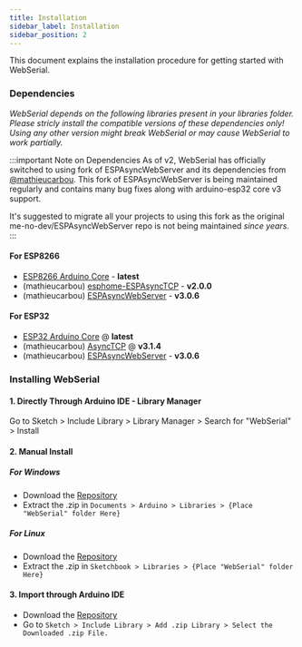 ```yaml
---
title: Installation
sidebar_label: Installation
sidebar_position: 2
---
```


This document explains the installation procedure for getting started with WebSerial.

### Dependencies

*WebSerial depends on the following libraries present in your libraries folder. Please stricly install the compatible versions of these dependencies only! Using any other version might break WebSerial or may cause WebSerial to work partially.*

:::important Note on Dependencies
As of v2, WebSerial has officially switched to using fork of ESPAsyncWebServer and its dependencies from [@mathieucarbou](https://github.com/mathieucarbou). This fork of ESPAsyncWebServer is being maintained regularly and contains many bug fixes along with arduino-esp32 core v3 support.

It's suggested to migrate all your projects to using this fork as the original me-no-dev/ESPAsyncWebServer repo is not being maintained  *since years*.
:::

#### For ESP8266

- [ESP8266 Arduino Core](https://github.com/esp8266/Arduino) - **latest**
- (mathieucarbou) [esphome-ESPAsyncTCP](https://github.com/mathieucarbou/esphome-ESPAsyncTCP#v2.0.0) - **v2.0.0**
- (mathieucarbou) [ESPAsyncWebServer](https://github.com/mathieucarbou/ESPAsyncWebServer#v3.0.6) - **v3.0.6**

#### For ESP32

- [ESP32 Arduino Core](https://github.com/espressif/arduino-esp32) @ **latest**
- (mathieucarbou) [AsyncTCP](https://github.com/mathieucarbou/AsyncTCP#v3.1.4) @ **v3.1.4**
- (mathieucarbou) [ESPAsyncWebServer](https://github.com/mathieucarbou/ESPAsyncWebServer#v3.0.6) - **v3.0.6**

### Installing WebSerial

#### 1. Directly Through Arduino IDE - Library Manager

Go to Sketch > Include Library > Library Manager > Search for "WebSerial" > Install

#### 2. Manual Install

##### For Windows

- Download the [Repository](https://github.com/ayushsharma82/WebSerial/archive/master.zip)
- Extract the .zip in `Documents > Arduino > Libraries > {Place "WebSerial" folder Here}`

##### For Linux

- Download the [Repository](https://github.com/ayushsharma82/WebSerial/archive/master.zip)
- Extract the .zip in `Sketchbook > Libraries > {Place "WebSerial" folder Here}`

#### 3. Import through Arduino IDE

- Download the [Repository](https://github.com/ayushsharma82/WebSerial/archive/master.zip)
- Go to `Sketch > Include Library > Add .zip Library > Select the Downloaded .zip File.`
